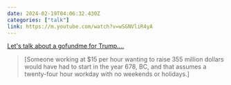 ```yaml
---
date: 2024-02-19T04:06:32.430Z
categories: ["talk"]
link: https://m.youtube.com/watch?v=wSGNVliR4yA
---
```

[Let's talk about a gofundme for Trump....](https://m.youtube.com/watch?v=wSGNVliR4yA)

> [Someone working at $15 per hour wanting to raise 355 million dollars would have had to start in the year 678, BC, and that assumes a twenty-four hour workday with no weekends or holidays.]
